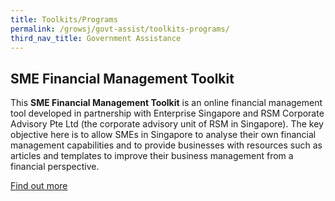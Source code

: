```yaml
---
title: Toolkits/Programs
permalink: /growsj/govt-assist/toolkits-programs/
third_nav_title: Government Assistance
---
```


## SME Financial Management Toolkit

This **SME Financial Management Toolkit** is an online financial management tool developed in partnership with Enterprise Singapore and RSM Corporate Advisory Pte Ltd (the corporate advisory unit of RSM in Singapore). The key objective here is to allow SMEs in Singapore to analyse their own financial management capabilities and to provide businesses with resources such as articles and templates to improve their business management from a financial perspective.

<a href="https://smetoolkit.abs.org.sg/" target="_blank">Find out more</a>
